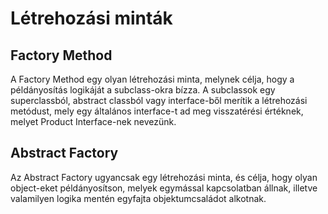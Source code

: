 # Létrehozási minták

## Factory Method
A Factory Method egy olyan létrehozási minta, melynek célja, hogy a példányosítás logikáját a subclass-okra bízza. 
A subclassok egy superclassból, abstract classból vagy interface-ből merítik a létrehozási metódust, mely egy 
általános interface-t ad meg visszatérési értéknek, melyet Product Interface-nek nevezünk.

## Abstract Factory
Az Abstract Factory ugyancsak egy létrehozási minta, és célja, hogy olyan object-eket példányosítson, melyek
egymással kapcsolatban állnak, illetve valamilyen logika mentén egyfajta objektumcsaládot alkotnak.